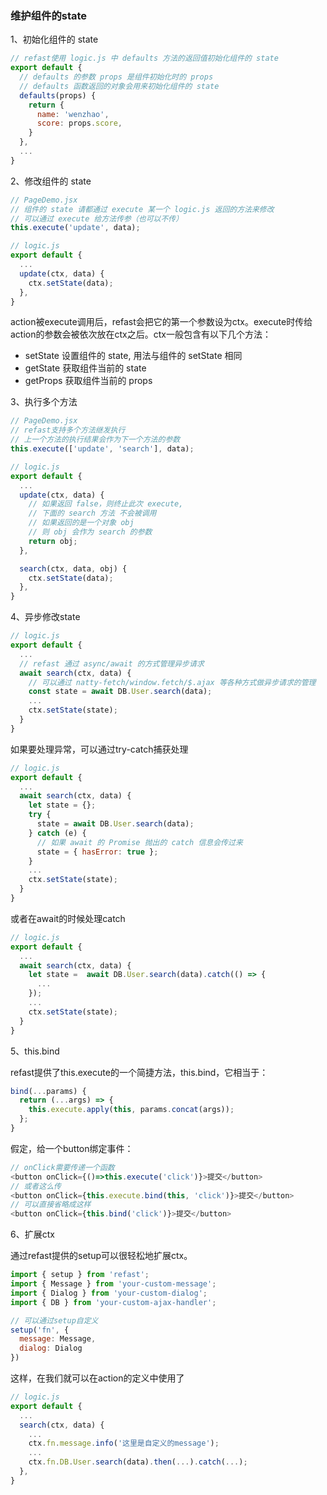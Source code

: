 ### 维护组件的state
1、初始化组件的 state

``` javascript
// refast使用 logic.js 中 defaults 方法的返回值初始化组件的 state 
export default {
  // defaults 的参数 props 是组件初始化时的 props
  // defaults 函数返回的对象会用来初始化组件的 state
  defaults(props) {
    return {
      name: 'wenzhao',
      score: props.score,
    }
  },
  ...
}
```

2、修改组件的 state


```javascript
// PageDemo.jsx
// 组件的 state 请都通过 execute 某一个 logic.js 返回的方法来修改
// 可以通过 execute 给方法传参（也可以不传）
this.execute('update', data);

// logic.js
export default { 
  ...
  update(ctx, data) {
    ctx.setState(data);
  },
}
```

action被execute调用后，refast会把它的第一个参数设为ctx。execute时传给action的参数会被依次放在ctx之后。ctx一般包含有以下几个方法：
- setState 设置组件的 state, 用法与组件的 setState 相同
- getState 获取组件当前的 state
- getProps 获取组件当前的 props

3、执行多个方法

```javascript
// PageDemo.jsx
// refast支持多个方法继发执行
// 上一个方法的执行结果会作为下一个方法的参数
this.execute(['update', 'search'], data);

// logic.js
export default { 
  ...
  update(ctx, data) {
    // 如果返回 false，则终止此次 execute, 
    // 下面的 search 方法 不会被调用
    // 如果返回的是一个对象 obj
    // 则 obj 会作为 search 的参数
    return obj;
  },

  search(ctx, data, obj) {
    ctx.setState(data);
  },
}
```

4、异步修改state

```javascript
// logic.js
export default {
  ...
  // refast 通过 async/await 的方式管理异步请求
  await search(ctx, data) {
    // 可以通过 natty-fetch/window.fetch/$.ajax 等各种方式做异步请求的管理
    const state = await DB.User.search(data);
    ...
    ctx.setState(state);
  }
}
```

如果要处理异常，可以通过try-catch捕获处理

```javascript
// logic.js
export default {
  ...
  await search(ctx, data) {
    let state = {};
    try {
      state = await DB.User.search(data);
    } catch (e) {
      // 如果 await 的 Promise 抛出的 catch 信息会传过来
      state = { hasError: true };
    }
    ...
    ctx.setState(state);
  }
}
```
或者在await的时候处理catch

```javascript
// logic.js
export default {
  ...
  await search(ctx, data) {
    let state =  await DB.User.search(data).catch(() => {
      ...
    });
    ...
    ctx.setState(state);
  }
}
```
5、this.bind

refast提供了this.execute的一个简捷方法，this.bind，它相当于：

```javascript
bind(...params) {
  return (...args) => {
    this.execute.apply(this, params.concat(args));
  };
}
```

假定，给一个button绑定事件：

```javascript
// onClick需要传递一个函数
<button onClick={()=>this.execute('click')}>提交</button>
// 或者这么传
<button onClick={this.execute.bind(this, 'click')}>提交</button>
// 可以直接省略成这样
<button onClick={this.bind('click')}>提交</button>
```
6、扩展ctx

通过refast提供的setup可以很轻松地扩展ctx。

```javascript
import { setup } from 'refast';
import { Message } from 'your-custom-message';
import { Dialog } from 'your-custom-dialog';
import { DB } from 'your-custom-ajax-handler';

// 可以通过setup自定义
setup('fn', {
  message: Message,
  dialog: Dialog
})
```

这样，在我们就可以在action的定义中使用了
```javascript
// logic.js
export default { 
  ...
  search(ctx, data) {
    ...
    ctx.fn.message.info('这里是自定义的message');
    ...
    ctx.fn.DB.User.search(data).then(...).catch(...);
  },
}
```